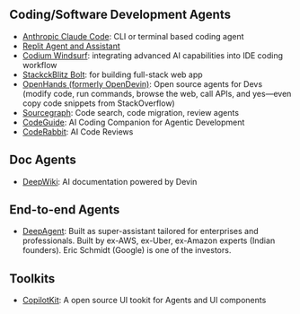 ## Coding/Software Development Agents

- [Anthropic Claude Code](https://docs.anthropic.com/en/docs/agents-and-tools/claude-code/overview): CLI or terminal based coding agent
- [Replit Agent and Assistant](https://replit.com/ai)
- [Codium Windsurf](https://codeium.com/windsurf): integrating advanced AI capabilities into IDE coding workflow
- [StackckBlitz Bolt](https://bolt.new/): for building full-stack web app
- [OpenHands (formerly OpenDevin)](https://github.com/All-Hands-AI/OpenHands): Open source agents for Devs (modify code, run commands, browse the web, call APIs, and yes—even copy code snippets from StackOverflow)
- [Sourcegraph](https://sourcegraph.com): Code search, code migration, review agents
- [CodeGuide](https://www.codeguide.dev/): AI Coding Companion for Agentic Development
- [CodeRabbit](https://www.coderabbit.ai/): AI Code Reviews

## Doc Agents
 
- [DeepWiki](https://deepwiki.com/): AI documentation powered by Devin

## End-to-end Agents

- [DeepAgent](https://deepagent.abacus.ai/): Built as super-assistant tailored for enterprises and professionals. Built by ex-AWS, ex-Uber, ex-Amazon experts (Indian founders). Eric Schmidt (Google) is one of the investors.

## Toolkits

- [CopilotKit](https://www.copilotkit.ai/): A open source UI tookit for Agents and UI components 
